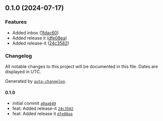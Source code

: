 

## 0.1.0 (2024-07-17)


### Features

* Added inbox ([1fdac60](https://github.com/rjtormis/YelpCamp-TS/commit/1fdac6019b366e3636984dd0d6cb9fb4ed66437e))
* Added release it ([dfe08ea](https://github.com/rjtormis/YelpCamp-TS/commit/dfe08ea6b7169fdf3f3fc4ca6cbc0ce856a6d8c3))
* Added release-it ([24c3582](https://github.com/rjtormis/YelpCamp-TS/commit/24c3582424b7f907740b439b54882f62ae139131))

### Changelog

All notable changes to this project will be documented in this file. Dates are displayed in UTC.

Generated by [`auto-changelog`](https://github.com/CookPete/auto-changelog).

#### 0.1.0

- initial commit [`a0aa649`](https://github.com/rjtormis/YelpCamp-TS/commit/a0aa6494b580a89791d62c8e86022c4613785908)
- feat: Added release-it [`24c3582`](https://github.com/rjtormis/YelpCamp-TS/commit/24c3582424b7f907740b439b54882f62ae139131)
- feat: Added release it [`dfe08ea`](https://github.com/rjtormis/YelpCamp-TS/commit/dfe08ea6b7169fdf3f3fc4ca6cbc0ce856a6d8c3)
